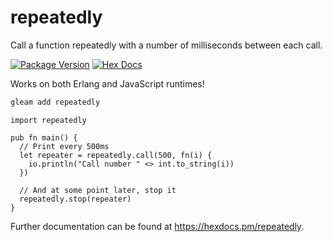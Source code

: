 # repeatedly

Call a function repeatedly with a number of milliseconds between each call.

[![Package Version](https://img.shields.io/hexpm/v/repeatedly)](https://hex.pm/packages/repeatedly)
[![Hex Docs](https://img.shields.io/badge/hex-docs-ffaff3)](https://hexdocs.pm/repeatedly/)

Works on both Erlang and JavaScript runtimes!

```sh
gleam add repeatedly
```
```gleam
import repeatedly

pub fn main() {
  // Print every 500ms
  let repeater = repeatedly.call(500, fn(i) {
    io.println("Call number " <> int.to_string(i))
  })

  // And at some point later, stop it
  repeatedly.stop(repeater)
}
```

Further documentation can be found at <https://hexdocs.pm/repeatedly>.

